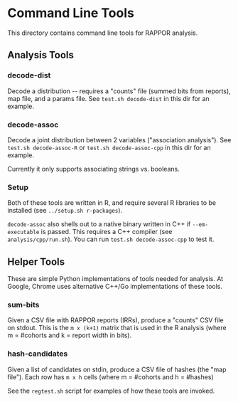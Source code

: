 Command Line Tools
==================

This directory contains command line tools for RAPPOR analysis.

Analysis Tools
--------------

### decode-dist

Decode a distribution -- requires a "counts" file (summed bits from reports),
map file, and a params file.  See `test.sh decode-dist` in this dir for an
example.

### decode-assoc

Decode a joint distribution between 2 variables ("association analysis").  See
`test.sh decode-assoc-R` or `test.sh decode-assoc-cpp` in this dir for an
example.

Currently it only supports associating strings vs. booleans.

### Setup

Both of these tools are written in R, and require several R libraries to be
installed (see `../setup.sh r-packages`).

`decode-assoc` also shells out to a native binary written in C++ if
`--em-executable` is passed.  This requires a C++ compiler (see
`analysis/cpp/run.sh`).  You can run `test.sh decode-assoc-cpp` to test it.


Helper Tools
------------

These are simple Python implementations of tools needed for analysis.  At
Google, Chrome uses alternative C++/Go implementations of these tools.

### sum-bits

Given a CSV file with RAPPOR reports (IRRs), produce a "counts" CSV file on
stdout.  This is the `m x (k+1)` matrix that is used in the R analysis (where m
= #cohorts and k = report width in bits).

### hash-candidates

Given a list of candidates on stdin, produce a CSV file of hashes (the "map
file").  Each row has `m x h` cells (where m = #cohorts and h = #hashes)

See the `regtest.sh` script for examples of how these tools are invoked.

